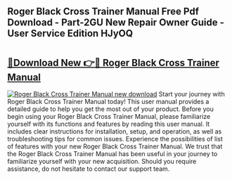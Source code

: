 ## Roger Black Cross Trainer Manual Free Pdf Download - Part-2GU New Repair Owner Guide - User Service Edition HJyOQ

# <h2><a href="http://cf22153.oget.top/?id=Roger+Black+Cross+Trainer+Manual">🔗Download New 👉🔴 Roger Black Cross Trainer Manual</a></h2>

[![Roger Black Cross Trainer Manual new download](https://i.imgur.com/5g1atiW.png)](http://cf22153.oget.top/?id=Roger+Black+Cross+Trainer+Manual)
Start your journey with Roger Black Cross Trainer Manual today! This user manual provides a detailed guide to help you get the most out of your product. Before you begin using your Roger Black Cross Trainer Manual, please familiarize yourself with its functions and features by reading this user manual. It includes clear instructions for installation, setup, and operation, as well as troubleshooting tips for common issues. Experience the possibilities of list of features with your new Roger Black Cross Trainer Manual. We trust that the Roger Black Cross Trainer Manual has been useful in your journey to familiarize yourself with your new acquisition. Should you require assistance, do not hesitate to contact our support team.
